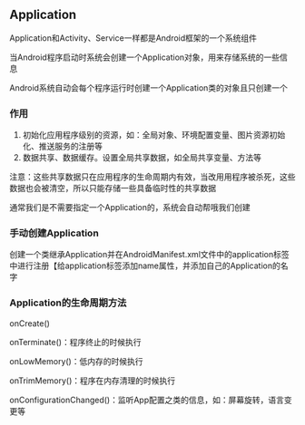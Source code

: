 ## Application

Application和Activity、Service一样都是Android框架的一个系统组件

当Android程序启动时系统会创建一个Application对象，用来存储系统的一些信息

Android系统自动会每个程序运行时创建一个Application类的对象且只创建一个



### 作用

1. 初始化应用程序级别的资源，如：全局对象、环境配置变量、图片资源初始化、推送服务的注册等
2. 数据共享、数据缓存。设置全局共享数据，如全局共享变量、方法等

注意：这些共享数据只在应用程序的生命周期内有效，当改用用程序被杀死，这些数据也会被清空，所以只能存储一些具备临时性的共享数据



通常我们是不需要指定一个Application的，系统会自动帮哦我们创建



### 手动创建Application

创建一个类继承Application并在AndroidManifest.xml文件中的application标签中进行注册【给application标签添加name属性，并添加自己的Application的名字



### Application的生命周期方法

onCreate()

onTerminate()：程序终止的时候执行

onLowMemory()：低内存的时候执行

onTrimMemory()：程序在内存清理的时候执行

onConfigurationChanged()：监听App配置之类的信息，如：屏幕旋转，语言变更等

